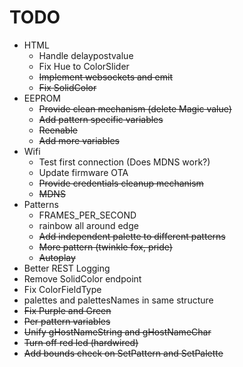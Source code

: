 # TODO
* HTML 
  * Handle delaypostvalue
  * Fix Hue to ColorSlider
  * ~~Implement websockets and emit~~
  * ~~Fix SolidColor~~
* EEPROM
  * ~~Provide clean mechanism (delete Magic value)~~
  * ~~Add pattern specific variables~~
  * ~~Reenable~~
  * ~~Add more variables~~
* Wifi
  * Test first connection (Does MDNS work?)
  * Update firmware OTA
  * ~~Provide credentials cleanup mechanism~~
  * ~~MDNS~~
* Patterns
  * FRAMES_PER_SECOND
  * rainbow all around edge
  * ~~Add independent palette to different patterns~~
  * ~~More pattern (twinkle fox, pride)~~
  * ~~Autoplay~~
* Better REST Logging
* Remove SolidColor endpoint
* Fix ColorFieldType
* palettes and palettesNames in same structure
* ~~Fix Purple and Green~~
* ~~Per pattern variables~~
* ~~Unify gHostNameString and gHostNameChar~~
* ~~Turn off red led (hardwired)~~
* ~~Add bounds check on SetPattern and SetPalette~~



